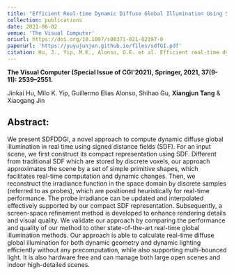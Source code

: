 ```yaml
---
title: "Efficient Real-time Dynamic Diffuse Global Illumination Using Signed Distance Fields"
collection: publications
date: 2021-06-02
venue: 'The Visual Computer'
oriurl: https://doi.org/10.1007/s00371-021-02197-0
paperurl: 'https://yuyujunjun.github.io/files/sdfGI.pdf'
citation: Hu, J., Yip, M.K., Alonso, G.E. et al. Efficient real-time dynamic diffuse global illumination using signed distance fields. Vis Comput 37, 2539–2551 (2021). https://doi.org/10.1007/s00371-021-02197-0
---
```

**The Visual Computer (Special Issue of CGI'2021), Springer, 2021, 37(9-11): 2539–2551.**

Jinkai Hu, Milo K. Yip, Guillermo Elias Alonso, Shihao Gu, **Xiangjun Tang** & Xiaogang Jin



## Abstract:

We present SDFDDGI, a novel approach to compute dynamic diffuse global illumination in real time using signed distance fields (SDF). For an input scene, we first construct its compact representation using SDF. Different from traditional SDF which are stored by discrete voxels, our approach approximates the scene by a set of simple primitive shapes, which facilitates real-time computation and dynamic changes. Then, we reconstruct the irradiance function in the space domain by discrete samples (referred to as probes), which are positioned heuristically for real-time performance. The probe irradiance can be updated and interpolated effectively supported by our compact SDF representation. Subsequently, a screen-space refinement method is developed to enhance rendering details and visual quality. We validate our approach by comparing the performance and quality of our method to other state-of-the-art real-time global illumination methods. Our approach is able to calculate real-time diffuse global illumination for both dynamic geometry and dynamic lighting efficiently without any precomputation, while also supporting multi-bounced light. It is also hardware free and can manage both large open scenes and indoor high-detailed scenes.